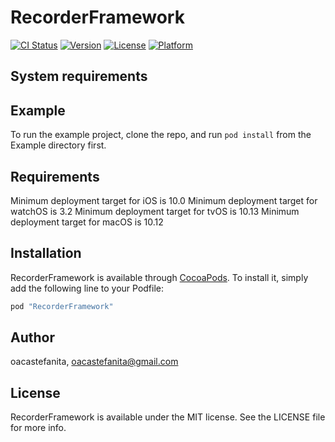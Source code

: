 # RecorderFramework

[![CI Status](http://img.shields.io/travis/oacastefanita/RecorderFramework.svg?style=flat)](https://travis-ci.org/oacastefanita/RecorderFramework)
[![Version](https://img.shields.io/cocoapods/v/RecorderFramework.svg?style=flat)](http://cocoapods.org/pods/RecorderFramework)
[![License](https://img.shields.io/cocoapods/l/RecorderFramework.svg?style=flat)](http://cocoapods.org/pods/RecorderFramework)
[![Platform](https://img.shields.io/cocoapods/p/RecorderFramework.svg?style=flat)](http://cocoapods.org/pods/RecorderFramework)

## System requirements


## Example

To run the example project, clone the repo, and run `pod install` from the Example directory first.

## Requirements
Minimum deployment target for iOS  is 10.0
Minimum deployment target for watchOS  is 3.2
Minimum deployment target for tvOS  is 10.13
Minimum deployment target for macOS  is 10.12
## Installation

RecorderFramework is available through [CocoaPods](http://cocoapods.org). To install
it, simply add the following line to your Podfile:

```ruby
pod "RecorderFramework"
```

## Author

oacastefanita, oacastefanita@gmail.com

## License

RecorderFramework is available under the MIT license. See the LICENSE file for more info.
